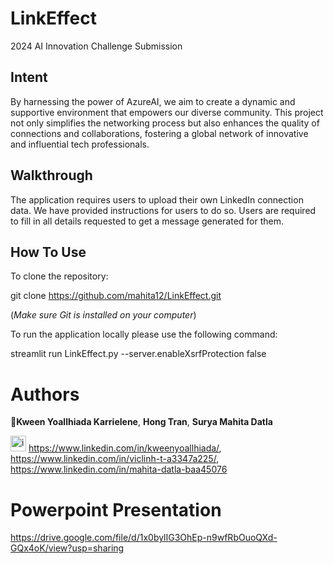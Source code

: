 # LinkEffect
2024 AI Innovation Challenge Submission

## Intent
By harnessing the power of AzureAI, we aim to create a dynamic and supportive environment that empowers our diverse community. This project not only simplifies the networking process but also enhances the quality of connections and collaborations, fostering a global network of innovative and influential tech professionals.

## Walkthrough
The application requires users to upload their own LinkedIn connection data. We have provided instructions for users to do so. Users are required to fill in all details requested to get a message generated for them.

## How To Use
To clone the repository: 

git clone https://github.com/mahita12/LinkEffect.git 

(*Make sure Git is installed on your computer*)

To run the application locally please use the following command:

streamlit run LinkEffect.py --server.enableXsrfProtection false

# Authors
🌸**Kween Yoallhiada Karrielene**, **Hong Tran**, **Surya Mahita Datla**

<img width="25" alt="image" src="https://user-images.githubusercontent.com/38627648/233743545-82b5e583-9dd6-4366-92d5-47952954d745.png"> https://www.linkedin.com/in/kweenyoallhiada/, https://www.linkedin.com/in/viclinh-t-a3347a225/, https://www.linkedin.com/in/mahita-datla-baa45076

# Powerpoint Presentation
https://drive.google.com/file/d/1x0bylIG3OhEp-n9wfRbOuoQXd-GQx4oK/view?usp=sharing

